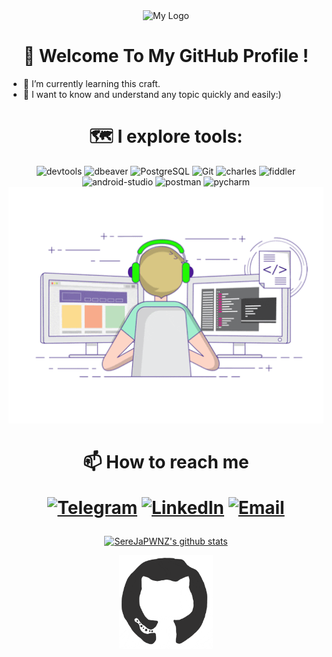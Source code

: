 <div align="center">
<img src="https://github.com/SereJaPWNZ/SereJaPWNZ/blob/master/assert/Hi%2C%20I'm%20Sergey.gif" alt="My Logo"  />
</div>


<h1 align="center">👋 Welcome To My GitHub Profile !</h1>

- 🌱 I’m currently learning this craft.
- 💞️ I want to know and understand any topic quickly and easily:)


<h1 align="center">🗺️ I explore tools:</h1>

<div align="center">
	<img alt="devtools" width="73px" src="https://user-images.githubusercontent.com/89486551/143319750-2f729405-4b8a-4f73-8e16-b5c7780517fc.png" />
	<img alt="dbeaver" width="73px" src="https://user-images.githubusercontent.com/89486551/143319757-0bbd31ce-7860-447a-9571-504653849d0b.png" />
	<img alt="PostgreSQL" width="73px" src="https://user-images.githubusercontent.com/89486551/143319773-17f2e07b-8dc2-4f02-9b60-e9f0b421ce06.png" />
	<img alt="Git" width="73px" src="https://user-images.githubusercontent.com/89486551/143319775-c711ac23-04f8-44dd-9a0b-ea3698467e9e.png" />
	<img alt="charles" width="73px" src="https://user-images.githubusercontent.com/89486551/143319787-e5eb9aa4-5b57-454f-b903-64282274af76.png" />
	<img alt="fiddler" width="73px" src="https://user-images.githubusercontent.com/89486551/143319792-72034e75-f2fe-4589-b741-6f21a2433a71.png" />
	<img alt="android-studio" width="73px" src="https://user-images.githubusercontent.com/89486551/143319797-01713acf-1cc6-49c9-ae92-d520d55cef17.png" />
	<img alt="postman" width="73px" src="https://user-images.githubusercontent.com/89486551/143319803-99550e9f-bdde-4354-b38a-a3aa8ffc9a77.png" />
	<img alt="pycharm" width="73px" src="https://user-images.githubusercontent.com/89486551/143319814-3645ca4a-c3cc-4958-aa5b-ff27b47d704c.png" />
</div>

<div align="center">
<img src="https://github.com/SereJaPWNZ/SereJaPWNZ/blob/master/assert/prog.gif" alt="Programmer" />
</div>

<h1 align="center">📫 How to reach me

[![Telegram](https://img.shields.io/badge/-Telegram-000000?style=for-the-badge&logo=telegram&logoColor=00ff88)](https://t.me/res1stpwnz)
[![LinkedIn](https://img.shields.io/badge/-linkedin-000000?style=for-the-badge&logo=linkedin&logoColor=3955a8)](https://linkedin.com/in/morkovkinsergey)
[![Email](https://img.shields.io/badge/-gmail-000000?style=for-the-badge&logo=gmail&logoColor=red)](mailto:oofatherxomgoo@gmail.com)

</h1>

<p align="center">
  <a href="https://github.com/SereJaPWNZ"><img src="https://github-readme-stats.vercel.app/api?username=serejapwnz&hide_border=true&show_icons=true" alt="SereJaPWNZ's github stats"></a>
</p>

<div align="center">
<img src="https://github.com/SereJaPWNZ/SereJaPWNZ/blob/master/assert/octo.gif" alt="GitHub Logo" width="150" height="150" />
</div>

